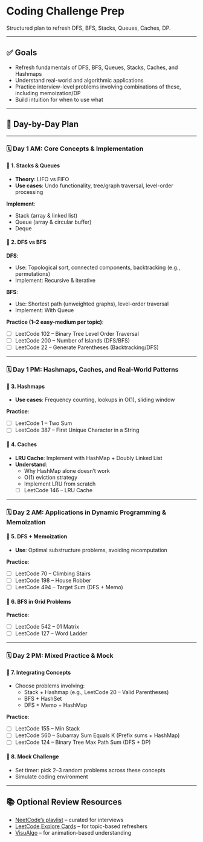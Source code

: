 # Coding Challenge Prep

Structured plan to refresh DFS, BFS, Stacks, Queues, Caches, DP.

---

## ✅ Goals

- Refresh fundamentals of DFS, BFS, Queues, Stacks, Caches, and Hashmaps  
- Understand real-world and algorithmic applications  
- Practice interview-level problems involving combinations of these, including memoization/DP  
- Build intuition for when to use what  

---

## 📆 Day-by-Day Plan

---

### 🗓️ Day 1 AM: Core Concepts & Implementation

#### 🔹 1. Stacks & Queues

- **Theory**: LIFO vs FIFO  
- **Use cases**: Undo functionality, tree/graph traversal, level-order processing  

**Implement**:
- Stack (array & linked list)
- Queue (array & circular buffer)
- Deque

#### 🔹 2. DFS vs BFS

**DFS**:
- Use: Topological sort, connected components, backtracking (e.g., permutations)  
- Implement: Recursive & iterative  

**BFS**:
- Use: Shortest path (unweighted graphs), level-order traversal  
- Implement: With Queue  

**Practice (1–2 easy-medium per topic)**:
- [ ] LeetCode 102 – Binary Tree Level Order Traversal  
- [ ] LeetCode 200 – Number of Islands (DFS/BFS)  
- [ ] LeetCode 22 – Generate Parentheses (Backtracking/DFS)

---

### 🗓️ Day 1 PM: Hashmaps, Caches, and Real-World Patterns

#### 🔹 3. Hashmaps

- **Use cases**: Frequency counting, lookups in O(1), sliding window  

**Practice**:
- [ ] LeetCode 1 – Two Sum  
- [ ] LeetCode 387 – First Unique Character in a String  

#### 🔹 4. Caches

- **LRU Cache**: Implement with HashMap + Doubly Linked List  
- **Understand**:
  - Why HashMap alone doesn’t work  
  - O(1) eviction strategy  
  - Implement LRU from scratch  
  - [ ] LeetCode 146 – LRU Cache  

---

### 🗓️ Day 2 AM: Applications in Dynamic Programming & Memoization

#### 🔹 5. DFS + Memoization

- **Use**: Optimal substructure problems, avoiding recomputation  

**Practice**:
- [ ] LeetCode 70 – Climbing Stairs  
- [ ] LeetCode 198 – House Robber  
- [ ] LeetCode 494 – Target Sum (DFS + Memo)  

#### 🔹 6. BFS in Grid Problems

**Practice**:
- [ ] LeetCode 542 – 01 Matrix  
- [ ] LeetCode 127 – Word Ladder  

---

### 🗓️ Day 2 PM: Mixed Practice & Mock

#### 🔹 7. Integrating Concepts

- Choose problems involving:
  - Stack + Hashmap (e.g., LeetCode 20 – Valid Parentheses)  
  - BFS + HashSet  
  - DFS + Memo + HashMap  

**Practice**:
- [ ] LeetCode 155 – Min Stack  
- [ ] LeetCode 560 – Subarray Sum Equals K (Prefix sums + HashMap)  
- [ ] LeetCode 124 – Binary Tree Max Path Sum (DFS + DP)  

#### 🔹 8. Mock Challenge

- Set timer: pick 2–3 random problems across these concepts  
- Simulate coding environment  

---

## 📚 Optional Review Resources

- [NeetCode’s playlist](https://www.youtube.com/c/NeetCode) – curated for interviews  
- [LeetCode Explore Cards](https://leetcode.com/explore/) – for topic-based refreshers  
- [VisuAlgo](https://visualgo.net/en) – for animation-based understanding  

